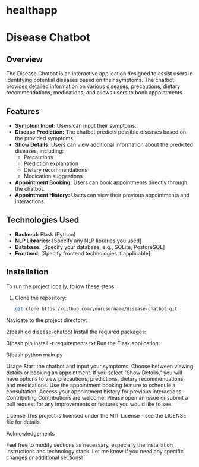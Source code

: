 # healthapp
# Disease Chatbot

## Overview
The Disease Chatbot is an interactive application designed to assist users in identifying potential diseases based on their symptoms. The chatbot provides detailed information on various diseases, precautions, dietary recommendations, medications, and allows users to book appointments.

## Features
- **Symptom Input:** Users can input their symptoms.
- **Disease Prediction:** The chatbot predicts possible diseases based on the provided symptoms.
- **Show Details:** Users can view additional information about the predicted diseases, including:
  - Precautions
  - Prediction explanation
  - Dietary recommendations
  - Medication suggestions
- **Appointment Booking:** Users can book appointments directly through the chatbot.
- **Appointment History:** Users can view their previous appointments and interactions.

## Technologies Used
- **Backend:** Flask (Python)
- **NLP Libraries:** [Specify any NLP libraries you used]
- **Database:** [Specify your database, e.g., SQLite, PostgreSQL]
- **Frontend:** [Specify frontend technologies if applicable]

## Installation
To run the project locally, follow these steps:

1. Clone the repository:
   ```bash
   git clone https://github.com/yourusername/disease-chatbot.git
Navigate to the project directory:

2)bash
cd disease-chatbot
Install the required packages:

3)bash
pip install -r requirements.txt
Run the Flask application:

3)bash
python main.py

Usage
Start the chatbot and input your symptoms.
Choose between viewing details or booking an appointment.
If you select "Show Details," you will have options to view precautions, predictions, dietary recommendations, and medications.
Use the appointment booking feature to schedule a consultation.
Access your appointment history for previous interactions.
Contributing
Contributions are welcome! Please open an issue or submit a pull request for any improvements or features you would like to see.

License
This project is licensed under the MIT License - see the LICENSE file for details.

Acknowledgements

Feel free to modify sections as necessary, especially the installation instructions and technology stack. Let me know if you need any specific changes or additional sections!
